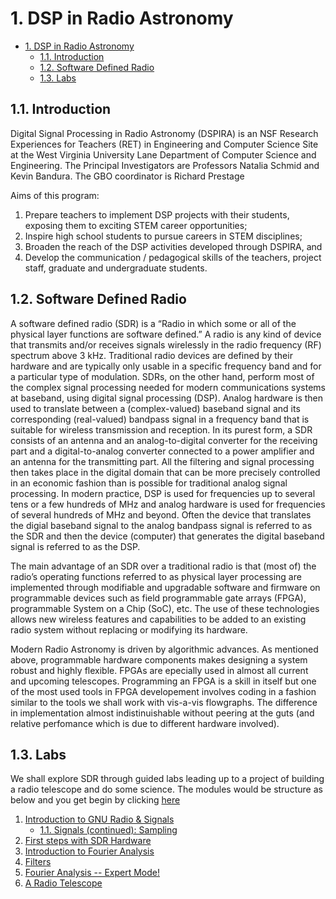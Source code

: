 # 1. DSP in Radio Astronomy

<!-- TOC -->

- [1. DSP in Radio Astronomy](#1-dsp-in-radio-astronomy)
    - [1.1. Introduction](#11-introduction)
    - [1.2. Software Defined Radio](#12-software-defined-radio)
    - [1.3. Labs](#13-labs)

<!-- /TOC -->

## 1.1. Introduction 

Digital Signal Processing in Radio Astronomy (DSPIRA) is an NSF Research Experiences for Teachers (RET) in Engineering and Computer Science Site at the West Virginia University Lane Department of Computer Science and Engineering. The Principal Investigators are Professors Natalia Schmid and Kevin Bandura. The GBO coordinator is Richard Prestage

Aims of this program: 
1. Prepare teachers to implement DSP projects with their students, exposing them to exciting STEM career opportunities;
2. Inspire high school students to pursue careers in STEM disciplines; 
3. Broaden the reach of the DSP activities developed through DSPIRA, and 
4. Develop the communication / pedagogical skills of the teachers, project staff, graduate and undergraduate students. 

## 1.2. Software Defined Radio

A software defined radio (SDR) is a “Radio in which some or all of the physical layer functions are software defined.” A radio is any kind of device that transmits and/or receives signals wirelessly in the radio frequency (RF) spectrum above 3 kHz. Traditional radio devices are defined by their hardware and are typically only usable in a specific frequency band and for a particular type of modulation. SDRs, on the other hand, perform most of the complex signal processing needed for modern communications systems at baseband, using digital signal processing (DSP). Analog hardware is then used to translate between a (complex-valued) baseband signal and its corresponding (real-valued) bandpass signal in a frequency band that is suitable for wireless transmission and reception. In its purest form, a SDR consists of an antenna and an analog-to-digital converter for the receiving part and a digital-to-analog converter connected to a power amplifier and an antenna for the transmitting part. All the filtering and signal processing then takes place in the digital domain that can be more precisely controlled in an economic fashion than is possible for traditional analog signal processing. In modern practice, DSP is used for frequencies up to several tens or a few hundreds of MHz and analog hardware is used for frequencies of several hundreds of MHz and beyond. Often the device that translates the digial baseband signal to the analog bandpass signal is referred to as the SDR and then the device (computer) that generates the digital baseband signal is referred to as the DSP.

The main advantage of an SDR over a traditional radio is that (most of) the radio’s operating functions referred to as physical layer processing are implemented through modifiable and upgradable software and firmware on programmable devices such as field programmable gate arrays (FPGA), programmable System on a Chip (SoC), etc. The use of these technologies allows new wireless features and capabilities to be added to an existing radio system without replacing or modifying its hardware.

Modern Radio Astronomy is driven by algorithmic advances. As mentioned above, programmable hardware components makes designing a system robust and highly flexible. FPGAs are epecially used in almost all current and upcoming telescopes. Programming an FPGA is a skill in itself but one of the most used tools in FPGA developement involves coding in a fashion similar to the tools we shall work with vis-a-vis flowgraphs. The difference in implementation almost indistinuishable without peering at the guts (and relative perfomance which is due to different hardware involved). 

## 1.3. Labs

We shall explore SDR through guided labs leading up to a project of building a radio telescope and do some science.
The modules would be structure as below and you get begin by clicking [here](labs)

1. [Introduction to GNU Radio & Signals](labs/01)
    -   [1.1. Signals (continued): Sampling](labs/01_1)
2. [First steps with SDR Hardware](labs/02)   
3. [Introduction to Fourier Analysis](labs/03)   
4. [Filters](labs/04)   
5. [Fourier Analysis -- Expert Mode!](labs/05)
6. [A Radio Telescope](labs/06)    

